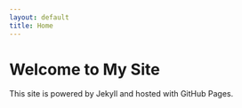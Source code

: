 ```yaml
---
layout: default
title: Home
---
```


# Welcome to My Site 
This site is powered by Jekyll and hosted with GitHub Pages.
